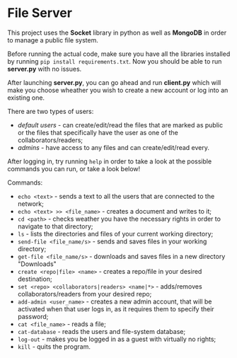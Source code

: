 # File Server

This project uses the **Socket** library in python as well as **MongoDB** in order to manage a public file system.

Before running the actual code, make sure you have all the libraries installed by running `pip install requirements.txt`. Now you should be able to run **server.py** with no issues.

After launching **server.py**, you can go ahead and run **client.py** which will make you choose wheather you wish to create a new account or log into an existing one.

There are two types of users:
- *default users* - can create/edit/read the files that are marked as public or the files that specifically have the user as one of the collaborators/readers;
- *admins* - have access to any files and can create/edit/read every.

After logging in, try running `help` in order to take a look at the possible commands you can run, or take a look below!

Commands:
- `echo <text>` - sends a text to all the users that are connected to the network;
- `echo <text> >> <file_name>` - creates a document and writes to it;
- `cd <path>` - checks weather you have the necessary rights in order to navigate to that directory;
- `ls` - lists the directories and files of your current working directory;
- `send-file <file_name/s>` - sends and saves files in your working directory;
- `get-file <file_name/s>` - downloads and saves files in a new directory "Downloads" 
- `create <repo|file> <name>` - creates a repo/file in your desired destination;
- `set <repo> <collaborators|readers> <name|*>` - adds/removes collaborators/readers from your desired repo;
- `add-admin <user_name>` - creates a new admin account, that will be activated when that user logs in, as it requires them to specify their password;
- `cat <file_name>` - reads a file;
- `cat-database` - reads the users and file-system database;
- `log-out` - makes you be logged in as a guest with virtually no rights;
- `kill` - quits the program.